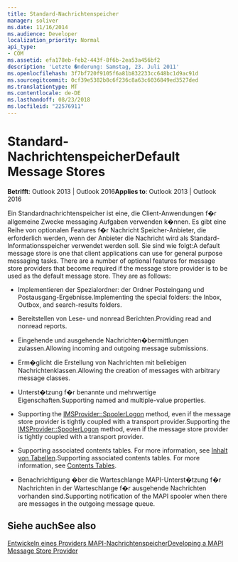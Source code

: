 ```yaml
---
title: Standard-Nachrichtenspeicher
manager: soliver
ms.date: 11/16/2014
ms.audience: Developer
localization_priority: Normal
api_type:
- COM
ms.assetid: efa178eb-feb2-443f-8f6b-2ea53a456bf2
description: 'Letzte �nderung: Samstag, 23. Juli 2011'
ms.openlocfilehash: 3f7bf720f9105f6a81b832233cc648bc1d9ac91d
ms.sourcegitcommit: 0cf39e5382b8c6f236c8a63c6036849ed3527ded
ms.translationtype: MT
ms.contentlocale: de-DE
ms.lasthandoff: 08/23/2018
ms.locfileid: "22576911"
---
```

# <a name="default-message-stores"></a><span data-ttu-id="c0d4d-103">Standard-Nachrichtenspeicher</span><span class="sxs-lookup"><span data-stu-id="c0d4d-103">Default Message Stores</span></span>

  
  
<span data-ttu-id="c0d4d-104">**Betrifft**: Outlook 2013 | Outlook 2016</span><span class="sxs-lookup"><span data-stu-id="c0d4d-104">**Applies to**: Outlook 2013 | Outlook 2016</span></span> 
  
<span data-ttu-id="c0d4d-p101">Ein Standardnachrichtenspeicher ist eine, die Client-Anwendungen f�r allgemeine Zwecke messaging Aufgaben verwenden k�nnen. Es gibt eine Reihe von optionalen Features f�r Nachricht Speicher-Anbieter, die erforderlich werden, wenn der Anbieter die Nachricht wird als Standard-Informationsspeicher verwendet werden soll. Sie sind wie folgt:</span><span class="sxs-lookup"><span data-stu-id="c0d4d-p101">A default message store is one that client applications can use for general purpose messaging tasks. There are a number of optional features for message store providers that become required if the message store provider is to be used as the default message store. They are as follows:</span></span>
  
- <span data-ttu-id="c0d4d-108">Implementieren der Spezialordner: der Ordner Posteingang und Postausgang-Ergebnisse.</span><span class="sxs-lookup"><span data-stu-id="c0d4d-108">Implementing the special folders: the Inbox, Outbox, and search-results folders.</span></span>
    
- <span data-ttu-id="c0d4d-109">Bereitstellen von Lese- und nonread Berichten.</span><span class="sxs-lookup"><span data-stu-id="c0d4d-109">Providing read and nonread reports.</span></span>
    
- <span data-ttu-id="c0d4d-110">Eingehende und ausgehende Nachrichten�bermittlungen zulassen.</span><span class="sxs-lookup"><span data-stu-id="c0d4d-110">Allowing incoming and outgoing message submissions.</span></span>
    
- <span data-ttu-id="c0d4d-111">Erm�glicht die Erstellung von Nachrichten mit beliebigen Nachrichtenklassen.</span><span class="sxs-lookup"><span data-stu-id="c0d4d-111">Allowing the creation of messages with arbitrary message classes.</span></span>
    
- <span data-ttu-id="c0d4d-112">Unterst�tzung f�r benannte und mehrwertige Eigenschaften.</span><span class="sxs-lookup"><span data-stu-id="c0d4d-112">Supporting named and multiple-value properties.</span></span>
    
- <span data-ttu-id="c0d4d-113">Supporting the [IMSProvider::SpoolerLogon](imsprovider-spoolerlogon.md) method, even if the message store provider is tightly coupled with a transport provider.</span><span class="sxs-lookup"><span data-stu-id="c0d4d-113">Supporting the [IMSProvider::SpoolerLogon](imsprovider-spoolerlogon.md) method, even if the message store provider is tightly coupled with a transport provider.</span></span> 
    
- <span data-ttu-id="c0d4d-p102">Supporting associated contents tables. For more information, see [Inhalt von Tabellen](contents-tables.md).</span><span class="sxs-lookup"><span data-stu-id="c0d4d-p102">Supporting associated contents tables. For more information, see [Contents Tables](contents-tables.md).</span></span>
    
- <span data-ttu-id="c0d4d-116">Benachrichtigung �ber die Warteschlange MAPI-Unterst�tzung f�r Nachrichten in der Warteschlange f�r ausgehende Nachrichten vorhanden sind.</span><span class="sxs-lookup"><span data-stu-id="c0d4d-116">Supporting notification of the MAPI spooler when there are messages in the outgoing message queue.</span></span>
    
## <a name="see-also"></a><span data-ttu-id="c0d4d-117">Siehe auch</span><span class="sxs-lookup"><span data-stu-id="c0d4d-117">See also</span></span>



[<span data-ttu-id="c0d4d-118">Entwickeln eines Providers MAPI-Nachrichtenspeicher</span><span class="sxs-lookup"><span data-stu-id="c0d4d-118">Developing a MAPI Message Store Provider</span></span>](developing-a-mapi-message-store-provider.md)

